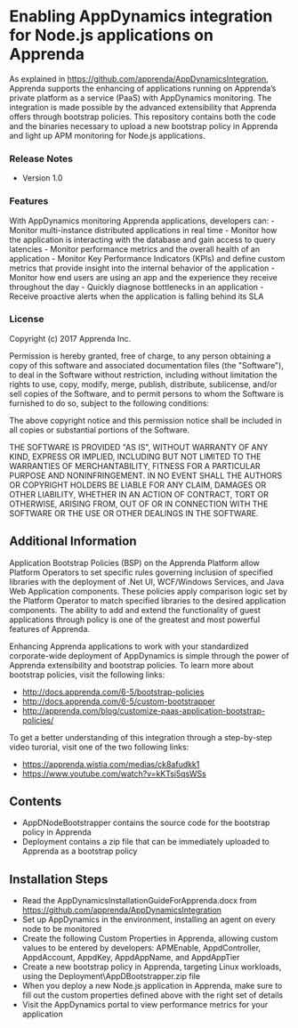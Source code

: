# Enabling AppDynamics integration for Node.js applications on Apprenda

As explained in https://github.com/apprenda/AppDynamicsIntegration, Apprenda supports the enhancing of applications running on Apprenda’s private platform as a service (PaaS) with AppDynamics monitoring. The integration is made possible by the advanced extensibility that Apprenda offers through bootstrap policies. This repository contains both the code and the binaries necessary to upload a new bootstrap policy in Apprenda and light up APM monitoring for Node.js applications.

<h3>Release Notes</h3>

+ Version 1.0

<h3>Features</h3>
With AppDynamics monitoring Apprenda applications, developers can:
- Monitor multi-instance distributed applications in real time
- Monitor how the application is interacting with the database and gain access to query latencies
- Monitor performance metrics and the overall health of an application
- Monitor Key Performance Indicators (KPIs) and define custom metrics that provide insight into the internal behavior of the application
- Monitor how end users are using an app and the experience they receive throughout the day
- Quickly diagnose bottlenecks in an application 
- Receive proactive alerts when the application is falling behind its SLA

<h3>License</h3>
Copyright (c) 2017 Apprenda Inc.

Permission is hereby granted, free of charge, to any person obtaining a copy of this software and associated documentation files (the "Software"), to deal in the Software without restriction, including without limitation the rights to use, copy, modify, merge, publish, distribute, sublicense, and/or sell copies of the Software, and to permit persons to whom the Software is furnished to do so, subject to the following conditions:

The above copyright notice and this permission notice shall be included in all copies or substantial portions of the Software.

THE SOFTWARE IS PROVIDED "AS IS", WITHOUT WARRANTY OF ANY KIND, EXPRESS OR IMPLIED, INCLUDING BUT NOT LIMITED TO THE WARRANTIES OF MERCHANTABILITY, FITNESS FOR A PARTICULAR PURPOSE AND NONINFRINGEMENT. IN NO EVENT SHALL THE AUTHORS OR COPYRIGHT HOLDERS BE LIABLE FOR ANY CLAIM, DAMAGES OR OTHER LIABILITY, WHETHER IN AN ACTION OF CONTRACT, TORT OR OTHERWISE, ARISING FROM, OUT OF OR IN CONNECTION WITH THE SOFTWARE OR THE USE OR OTHER DEALINGS IN THE SOFTWARE.

<h2>Additional Information</h2>
Application Bootstrap Policies (BSP) on the Apprenda Platform allow Platform Operators to set specific rules governing inclusion of specified libraries with the deployment of .Net UI, WCF/Windows Services, and Java Web Application components. These policies apply comparison logic set by the Platform Operator to match specified libraries to the desired application components. The ability to add and extend the functionality of guest applications through policy is one of the greatest and most powerful features of Apprenda.

Enhancing Apprenda applications to work with your standardized corporate-wide deployment of AppDynamics is simple through the power of Apprenda extensibility and bootstrap policies. To learn more about bootstrap policies, visit the following links:
- http://docs.apprenda.com/6-5/bootstrap-policies
- http://docs.apprenda.com/6-5/custom-bootstrapper
- http://apprenda.com/blog/customize-paas-application-bootstrap-policies/

To get a better understanding of this integration through a step-by-step video turorial, visit one of the two following links:
- https://apprenda.wistia.com/medias/ck8afudkk1
- https://www.youtube.com/watch?v=kKTsi5qsWSs

<h2>Contents</h2>

- AppDNodeBootstrapper contains the source code for the bootstrap policy in Apprenda
- Deployment contains a zip file that can be immediately uploaded to Apprenda as a bootstrap policy

<h2>Installation Steps</h2>

- Read the AppDynamicsInstallationGuideForApprenda.docx from https://github.com/apprenda/AppDynamicsIntegration
- Set up AppDynamics in the environment, installing an agent on every node to be monitored
- Create the following Custom Properties in Apprenda, allowing custom values to be entered by developers: APMEnable, AppdController, AppdAccount, AppdKey, AppdAppName, and AppdAppTier
- Create a new bootstrap policy in Apprenda, targeting Linux workloads, using the Deployment\AppDBootstrapper.zip file
- When you deploy a new Node.js application in Apprenda, make sure to fill out the custom properties defined above with the right set of details
- Visit the AppDynamics portal to view performance metrics for your application

